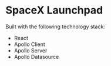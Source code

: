 # SpaceX Launchpad

Built with the following technology stack:
+ React
+ Apollo Client
+ Apollo Server
+ Apollo Datasource